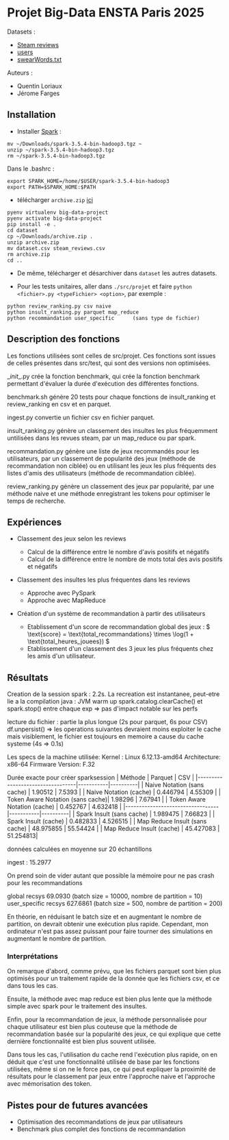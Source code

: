 # Projet Big-Data ENSTA Paris 2025

Datasets :
- [Steam reviews](https://www.kaggle.com/datasets/andrewmvd/steam-reviews)
- [users](https://www.kaggle.com/datasets/bossadapt/public-steam-users-reviews-games-and-friends)
- [swearWords.txt](http://www.bannedwordlist.com/lists/swearWords.txt)

Auteurs :
- Quentin Loriaux
- Jérome Farges

## Installation

- Installer [Spark](https://dlcdn.apache.org/spark/spark-3.5.4/spark-3.5.4-bin-hadoop3.tgz) :
```
mv ~/Downloads/spark-3.5.4-bin-hadoop3.tgz ~
unzip ~/spark-3.5.4-bin-hadoop3.tgz
rm ~/spark-3.5.4-bin-hadoop3.tgz
```

Dans le .bashrc :
```
export SPARK_HOME=/home/$USER/spark-3.5.4-bin-hadoop3
export PATH=$SPARK_HOME:$PATH

```

- télécharger `archive.zip` [ici](https://www.kaggle.com/datasets/andrewmvd/steam-reviews)

```
pyenv virtualenv big-data-project
pyenv activate big-data-project
pip install -e .
cd dataset
cp ~/Downloads/archive.zip .
unzip archive.zip
mv dataset.csv steam_reviews.csv
rm archive.zip
cd ..

```

- De même, télécharger et désarchiver dans `dataset` les autres datasets.

- Pour les tests unitaires, aller dans `./src/projet` et faire `python <fichier>.py <typeFichier> <option>`, par exemple :

```
python review_ranking.py csv naive
python insult_ranking.py parquet map_reduce 
python recommandation user_specific      (sans type de fichier)
```

## Description des fonctions
Les fonctions utilisées sont celles de src/projet.
Ces fonctions sont issues de celles présentes dans src/test, qui sont des versions non optimisées.

\__init__.py crée la fonction benchmark, qui crée la fonction benchmark permettant d'évaluer la durée d'exécution des différentes fonctions.

benchmark.sh génère 20 tests pour chaque fonctions de insult_ranking et review_ranking en csv et en parquet.

ingest.py convertie un fichier csv en fichier parquet.

insult_ranking.py génère un classement des insultes les plus fréquemment untilisées dans les revues steam, par un map_reduce ou par spark.

recommandation.py génère une liste de jeux recommandés pour les utilisateurs, par un classement de popularité des jeux (méthode de recommandation non ciblée) ou en utilisant les jeux les plus fréquents des listes d'amis des utilisateurs (méthode de recommandation ciblée).

review_ranking.py génère un classement des jeux par popularité, par une méthode naive et une méthode enregistrant les tokens pour optimiser le temps de recherche.

## Expériences

- Classement des jeux selon les reviews
    - Calcul de la différence entre le nombre d'avis positifs et négatifs
    - Calcul de la différence entre le nombre de mots total des avis positifs et négatifs

- Classement des insultes les plus fréquentes dans les reviews
    - Approche avec PySpark
    - Approche avec MapReduce

- Création d'un système de recommandation à partir des utilisateurs
    - Etablissement d'un score de recommandation global des jeux : $ \text{score} = \text{total\_recommandations} \times \log(1 + \text{total\_heures\_jouees}) $
    - Etablissement d'un classement des 3 jeux les plus fréquents chez les amis d'un utilisateur.


## Résultats

Creation de la session spark : 2.2s.
La recreation est instantanee, peut-etre lie a la compilation java : JVM warm up
spark.catalog.clearCache() et spark.stop() entre chaque exp => pas d'impact notable sur les perfs


lecture du fichier : partie la plus longue (2s pour parquet, 6s pour CSV)
df.unpersist() => les operations suivantes devraient moins exploiter le cache mais visiblement, le fichier est toujours en memoire a cause du cache systeme (4s => 0.1s)

Les specs de la machine utilisée:
Kernel : Linux 6.12.13-amd64
Architecture: x86-64
Firmware Version: F.32

Durée exacte pour créer sparksession
| Méthode                          | Parquet   |  CSV     |
|----------------------------------|-----------|----------|
| Naive Notation (sans cache)      | 1.90512   | 7.5393   |
| Naive Notation (cache)           | 0.446794  | 4.55309  |
| Token Aware Notation (sans cache)| 1.98296   | 7.67941  |
| Token Aware Notation (cache)     | 0.452767  | 4.632418 |
|----------------------------------|-----------|----------|
| Spark Insult (sans cache)        | 1.989475  | 7.66823  |
| Spark Insult (cache)             | 0.482833  | 4.526515 |
| Map Reduce Insult (sans cache)   | 48.975855 | 55.54424 |
| Map Reduce Insult (cache)        | 45.427083 | 51.254813|

données calculées en moyenne sur 20 échantillons


ingest : 15.2977

On prend soin de vider autant que possible la mémoire pour ne pas crash pour les recommandations

global recsys 69.0930 (batch size = 10000, nombre de partition = 10)
user_specific recsys 627.6861 (batch size = 500, nombre de partition = 200)

En théorie, en réduisant le batch size et en augmentant le nombre de partition, on devrait obtenir une exécution plus rapide. Cependant, mon ordinateur n'est pas assez puissant pour faire tourner des simulations en augmentant le nombre de partition.


### Interprétations

On remarque d'abord, comme prévu, que les fichiers parquet sont bien plus optimisés pour un traitement rapide de la donnée que les fichiers csv, et ce dans tous les cas.

Ensuite, la méthode avec map reduce est bien plus lente que la méthode simple avec spark pour le traitement des insultes.

Enfin, pour la recommandation de jeux, la méthode personnalisée pour chaque utilisateur est bien plus couteuse que la méthode de recommandation basée sur la popularité des jeux, ce qui explique que cette dernière fonctionnalité est bien plus souvent utilisée.

Dans tous les cas, l'utilisation du cache rend l'exécution plus rapide, on en déduit que c'est une fonctionnalité utilisée de base par les fonctions utilisées, même si on ne le force pas, ce qui peut expliquer la proximité de résultats pour le classement par jeux entre l'approche naive et l'approche avec mémorisation des token.

## Pistes pour de futures avancées

- Optimisation des recommandations de jeux par utilisateurs
- Benchmark plus complet des fonctions de recommandation
